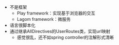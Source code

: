 - 不是框架
  - Play framework：实现基于浏览器的交互
  - Lagom framework：微服务
- 语言很脚本化
- 通过继承AllDirectives的UserRoutes类，实现url映射
  - 感觉很乱，还不如spring controller的注解形式清晰

